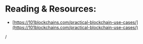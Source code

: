 # Reading & Resources:
- [https://101blockchains.com/practical-blockchain-use-cases/](https://101blockchains.com/practical-blockchain-use-cases/)
<div class="absolute right-5px bottom-5px">
<SlideCurrentNo /> / <SlidesTotal />
</div>